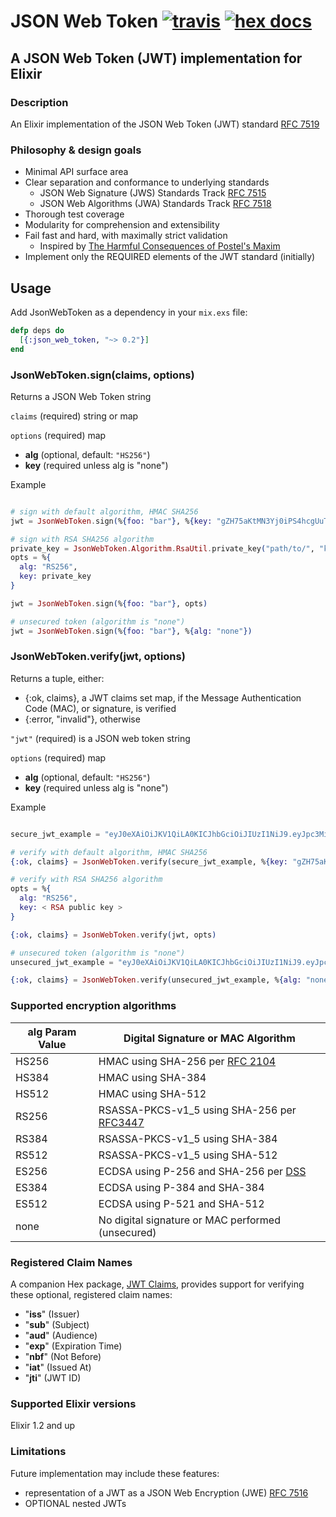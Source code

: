 # JSON Web Token [![travis][ci_img]][travis] [![hex docs][hd_img]][hex_docs]

## A JSON Web Token (JWT) implementation for Elixir

### Description
An Elixir implementation of the JSON Web Token (JWT) standard [RFC 7519][rfc7519]

### Philosophy & design goals
* Minimal API surface area
* Clear separation and conformance to underlying standards
  - JSON Web Signature (JWS) Standards Track [RFC 7515][rfc7515]
  - JSON Web Algorithms (JWA) Standards Track [RFC 7518][rfc7518]
* Thorough test coverage
* Modularity for comprehension and extensibility
* Fail fast and hard, with maximally strict validation
  - Inspired by [The Harmful Consequences of Postel's Maxim][thomson-postel]
* Implement only the REQUIRED elements of the JWT standard (initially)

## Usage

Add JsonWebToken as a dependency in your `mix.exs` file:

```elixir
defp deps do
  [{:json_web_token, "~> 0.2"}]
end
```

### JsonWebToken.sign(claims, options)

Returns a JSON Web Token string

`claims` (required) string or map

`options` (required) map

* **alg** (optional, default: `"HS256"`)
* **key** (required unless alg is "none")

Example

```elixir

# sign with default algorithm, HMAC SHA256
jwt = JsonWebToken.sign(%{foo: "bar"}, %{key: "gZH75aKtMN3Yj0iPS4hcgUuTwjAzZr9C"})

# sign with RSA SHA256 algorithm
private_key = JsonWebToken.Algorithm.RsaUtil.private_key("path/to/", "key.pem")
opts = %{
  alg: "RS256",
  key: private_key
}

jwt = JsonWebToken.sign(%{foo: "bar"}, opts)

# unsecured token (algorithm is "none")
jwt = JsonWebToken.sign(%{foo: "bar"}, %{alg: "none"})

```

### JsonWebToken.verify(jwt, options)

Returns a tuple, either:
* \{:ok, claims\}, a JWT claims set map, if the Message Authentication Code (MAC), or signature, is verified
* \{:error, "invalid"\}, otherwise

`"jwt"` (required) is a JSON web token string

`options` (required) map

* **alg** (optional, default: `"HS256"`)
* **key** (required unless alg is "none")

Example

```elixir

secure_jwt_example = "eyJ0eXAiOiJKV1QiLA0KICJhbGciOiJIUzI1NiJ9.eyJpc3MiOiJqb2UiLA0KICJleHAiOjEzMDA4MTkzODAsDQogImh0dHA6Ly9leGFt.cGxlLmNvbS9pc19yb290Ijp0cnVlfQ.dBjftJeZ4CVP-mB92K27uhbUJU1p1r_wW1gFWFOEjXk"

# verify with default algorithm, HMAC SHA256
{:ok, claims} = JsonWebToken.verify(secure_jwt_example, %{key: "gZH75aKtMN3Yj0iPS4hcgUuTwjAzZr9C"})

# verify with RSA SHA256 algorithm
opts = %{
  alg: "RS256",
  key: < RSA public key >
}

{:ok, claims} = JsonWebToken.verify(jwt, opts)

# unsecured token (algorithm is "none")
unsecured_jwt_example = "eyJ0eXAiOiJKV1QiLA0KICJhbGciOiJIUzI1NiJ9.eyJpc3MiOiJqb2UiLA0KICJleHAiOjEzMDA4MTkzODAsDQogImh0dHA6Ly9leGFt."

{:ok, claims} = JsonWebToken.verify(unsecured_jwt_example, %{alg: "none"})

```

### Supported encryption algorithms

alg Param Value | Digital Signature or MAC Algorithm
------|------
HS256 | HMAC using SHA-256 per [RFC 2104][rfc2104]
HS384 | HMAC using SHA-384
HS512 | HMAC using SHA-512
RS256 | RSASSA-PKCS-v1_5 using SHA-256 per [RFC3447][rfc3447]
RS384 | RSASSA-PKCS-v1_5 using SHA-384
RS512 | RSASSA-PKCS-v1_5 using SHA-512
ES256 | ECDSA using P-256 and SHA-256 per [DSS][dss]
ES384 | ECDSA using P-384 and SHA-384
ES512 | ECDSA using P-521 and SHA-512
none | No digital signature or MAC performed (unsecured)

### Registered Claim Names

A companion Hex package, [JWT Claims][jwt_claims], provides support for verifying these optional, registered claim names:
* "**iss**" (Issuer)
* "**sub**" (Subject)
* "**aud**" (Audience)
* "**exp**" (Expiration Time)
* "**nbf**" (Not Before)
* "**iat**" (Issued At)
* "**jti**" (JWT ID)

### Supported Elixir versions
Elixir 1.2 and up

### Limitations
Future implementation may include these features:

- representation of a JWT as a JSON Web Encryption (JWE) [RFC 7516][rfc7516]
- OPTIONAL nested JWTs

[rfc2104]: http://tools.ietf.org/html/rfc2104
[rfc3447]: http://tools.ietf.org/html/rfc3447
[rfc7515]: http://tools.ietf.org/html/rfc7515
[rfc7516]: http://tools.ietf.org/html/rfc7516
[rfc7518]: http://tools.ietf.org/html/rfc7518
[rfc7519]: http://tools.ietf.org/html/rfc7519
[dss]: http://nvlpubs.nist.gov/nistpubs/FIPS/NIST.FIPS.186-4.pdf

[thomson-postel]: https://tools.ietf.org/html/draft-thomson-postel-was-wrong-00

[travis]: https://travis-ci.org/garyf/json_web_token_ex
[ci_img]: https://travis-ci.org/garyf/json_web_token_ex.svg?branch=master
[hex_docs]: http://hexdocs.pm/json_web_token
[hd_img]: http://img.shields.io/badge/docs-hexpm-blue.svg

[jwt_claims]: https://github.com/garyf/jwt_claims_ex
